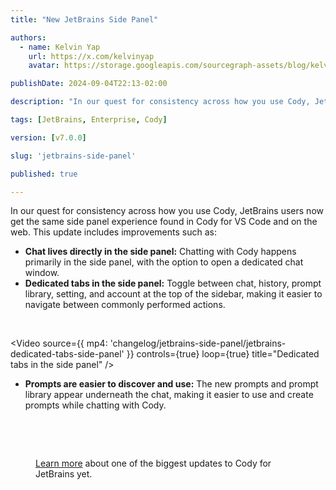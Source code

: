 ```yaml
---
title: "New JetBrains Side Panel"

authors:
  - name: Kelvin Yap
    url: https://x.com/kelvinyap
    avatar: https://storage.googleapis.com/sourcegraph-assets/blog/kelvin_avatar.png

publishDate: 2024-09-04T22:13-02:00

description: "In our quest for consistency across how you use Cody, JetBrains users now get the same side panel experience found in Cody for VS Code and on the web. Chat lives in the side panel, there are now dedicated tabs for easier navigation, and prompts are now easier to discover and use."

tags: [JetBrains, Enterprise, Cody]

version: [v7.0.0]

slug: 'jetbrains-side-panel'

published: true

---
```


In our quest for consistency across how you use Cody, JetBrains users now get the same side panel experience found in Cody for VS Code and on the web. This update includes improvements such as:

- **Chat lives directly in the side panel:** Chatting with Cody happens primarily in the side panel, with the option to open a dedicated chat window.
- **Dedicated tabs in the side panel:** Toggle between chat, history, prompt library, setting, and account at the top of the sidebar, making it easier to navigate between commonly performed actions.
<br />

<Video
  source={{
    mp4: 'changelog/jetbrains-side-panel/jetbrains-dedicated-tabs-side-panel'
  }}
  controls={true}
  loop={true}
  title="Dedicated tabs in the side panel"
/>
<br />

- **Prompts are easier to discover and use:** The new prompts and prompt library appear underneath the chat, making it easier to use and create prompts while chatting with Cody.
<br />
<Figure
  src="https://storage.googleapis.com/sourcegraph-assets/changelog/jetbrains-side-panel/jb-prompt-discovery.png"
  alt="Prompts appear underneath chats in Cody"
/>
<br />

[Learn more](https://sourcegraph.com/blog/cody-for-jetbrains-v7.0-now-available) about one of the biggest updates to Cody for JetBrains yet.
